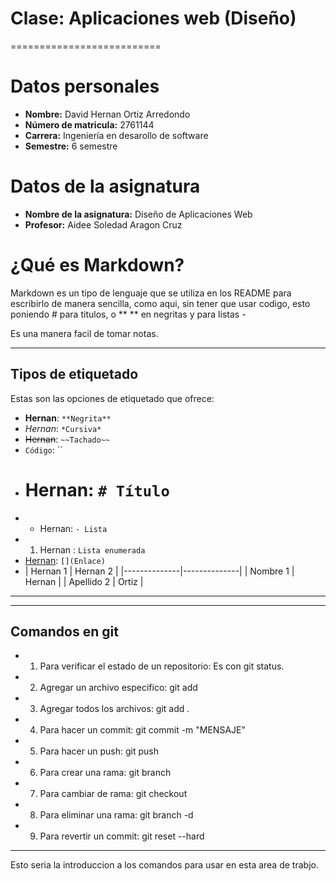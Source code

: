 

# Clase: Aplicaciones web (Diseño)
==========================
# Datos personales
- **Nombre:** David Hernan Ortiz Arredondo
- **Número de matricula:** 2761144
- **Carrera:** Ingeniería en desarollo de software
- **Semestre:** 6 semestre

# Datos de la asignatura
- **Nombre de la asignatura:** Diseño de Aplicaciones Web
- **Profesor:** Aidee Soledad Aragon Cruz

# ¿Qué es Markdown?
Markdown es un tipo de lenguaje que se utiliza en los README para escribirlo de manera sencilla, como aqui, sin tener que usar codigo, esto poniendo # para titulos, o ** ** en negritas y para listas -

Es una manera facil de tomar notas.


---

## Tipos de etiquetado
Estas son las opciones de etiquetado que ofrece:
- **Hernan**: `**Negrita**`
- *Hernan*: `*Cursiva*`
- ~~Hernan~~: `~~Tachado~~`
- `Código`: ``
- # Hernan: `# Título`
- - Hernan: `- Lista`
- 1. Hernan : `Lista enumerada`
- [Hernan](https://www.google.com): `[](Enlace)`
- | Hernan 1 | Hernan 2 |
|--------------|--------------|
| Nombre 1       | Hernan       |
| Apellido 2       | Ortiz      |

---

---
## Comandos en git
- 1. Para verificar el estado de un repositorio: Es con git status.
- 2. Agregar un archivo especifico: git add <NOMBRE>
- 3. Agregar todos los archivos: git add .
- 4. Para hacer un commit: git commit -m "MENSAJE"
- 5. Para hacer un push: git push
- 6. Para crear una rama: git branch <NOMBRE>
- 7. Para cambiar de rama: git checkout <NOMBRE>
- 8. Para eliminar una rama: git branch -d <NOMBRE>
- 9. Para revertir un commit: git reset --hard <ID>

---

Esto seria la introduccion a los comandos para usar en esta area de trabjo. 
